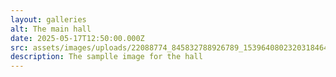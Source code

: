 ```yaml
---
layout: galleries
alt: The main hall
date: 2025-05-17T12:50:00.000Z
src: assets/images/uploads/22088774_845832788926789_1539640802320318464_n.jpg
description: The samplle image for the hall
---
```

